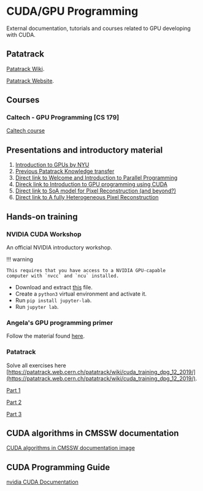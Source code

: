 # CUDA/GPU Programming

External documentation, tutorials and courses related to GPU developing
with CUDA.

## Patatrack

[Patatrack Wiki](https://patatrack.web.cern.ch/patatrack/wiki/).

[Patatrack Website](https://patatrack.web.cern.ch/patatrack/index.html).

## Courses

### Caltech - GPU Programming [CS 179]

[Caltech course](http://courses.cms.caltech.edu/cs179/)

## Presentations and introductory material

1. [Introduction to GPUs by NYU](https://nyu-cds.github.io/python-gpu/02-cuda/)
2. [Previous Patatrack Knowledge transfer](https://indico.cern.ch/event/863657/)
3. [Direct link to Welcome and Introduction to Parallel Programming](https://indico.cern.ch/event/863657/contributions/3666693/attachments/1958928/3254985/introduction_parallel_programming_and_workshop.pdf)
4. [Direck link to Introduction to GPU programming using CUDA](https://indico.cern.ch/event/863657/contributions/3666693/attachments/1958928/3254986/introduction_CUDA_slides.pdf)
5. [Direct link to SoA model for Pixel Reconstruction (and beyond?)](https://indico.cern.ch/event/863657/contributions/3666696/attachments/1959745/3256623/SoAModelforPxReco.pdf)
6. [Direct link to A fully Heterogeneous Pixel Reconstruction](https://indico.cern.ch/event/863657/contributions/3666696/attachments/1959745/3256622/PixelFullHeterogeneousWF.pdf)

## Hands-on training

### NVIDIA CUDA Workshop

An official NVIDIA introductory workshop.

!!! warning

	This requires that you have access to a NVIDIA GPU-capable
	computer with `nvcc` and `ncu` installed.

* Download and extract [this](cuda_workshop.tar) file.
* Create a `python3` virtual environment and activate it.
* Run `pip install jupyter-lab`.
* Run `jupyter lab`.

### Angela's GPU programming primer

Follow the material found [here](../czangela-tutorial/index.md).

### Patatrack

Solve all exercises here [https://patatrack.web.cern.ch/patatrack/wiki/cuda_training_dpg_12_2019/](https://patatrack.web.cern.ch/patatrack/wiki/cuda_training_dpg_12_2019/).

[Part 1](https://patatrack.web.cern.ch/patatrack/wiki/cuda_training_dpg_12_2019/)

[Part 2](https://patatrack.web.cern.ch/patatrack/wiki/cuda_training_dpg_12_2019_part2/)

[Part 3](https://patatrack.web.cern.ch/patatrack/wiki/cuda_training_dpg_12_2019_part3/)

## CUDA algorithms in CMSSW documentation

[CUDA algorithms in CMSSW documentation image](https://github.com/cms-patatrack/cmssw/blob/master/HeterogeneousCore/CUDACore/README.md)

## CUDA Programming Guide

[nvidia CUDA Documentation](https://docs.nvidia.com/cuda/cuda-c-programming-guide/index.html)
